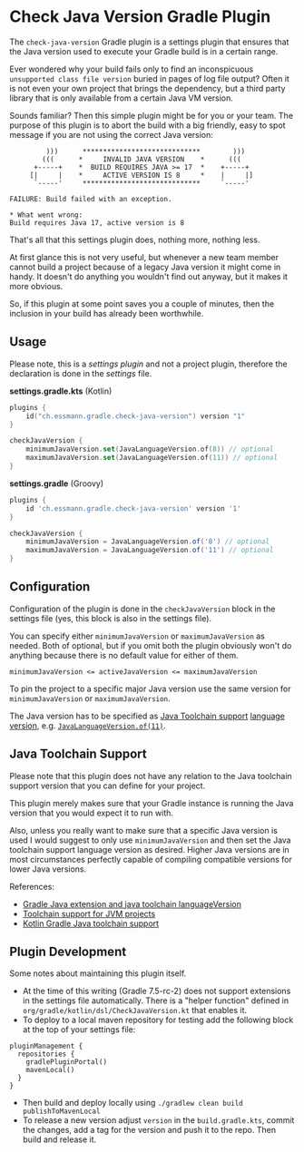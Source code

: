# Check Java Version Gradle Plugin

The `check-java-version` Gradle plugin is a settings plugin that ensures that
the Java version used to execute your Gradle build is in a certain range. 

Ever wondered why your build fails only to find an inconspicuous 
`unsupported class file version` buried in pages of log file output?
Often it is not even your own project that brings the dependency, but a third
party library that is only available from a certain Java VM version.

Sounds familiar? Then this simple plugin might be for you or your team. The 
purpose of this plugin is to abort the build with a big friendly, easy to spot
message if you are not using the correct Java version:

```
         )))      *****************************        )))
        (((      *     INVALID JAVA VERSION    *      (((
      +-----+    *  BUILD REQUIRES JAVA >= 17  *    +-----+
     [|     |    *     ACTIVE VERSION IS 8     *    |     |]
      `-----'     *****************************     `-----'

FAILURE: Build failed with an exception.

* What went wrong:
Build requires Java 17, active version is 8
```

That's all that this settings plugin does, nothing more, nothing less.

At first glance this is not very useful, but whenever a new team member cannot
build a project because of a legacy Java version it might come in handy. It 
doesn't do anything you wouldn't find out anyway, but it makes it more obvious.

So, if this plugin at some point saves you a couple of minutes, then the 
inclusion in your build has already been worthwhile.

## Usage

Please note, this is a _settings plugin_ and not a project plugin, therefore 
the declaration is done in the _settings_ file.

**settings.gradle.kts** (Kotlin)
```kotlin
plugins {
    id("ch.essmann.gradle.check-java-version") version "1"
}

checkJavaVersion {
	minimumJavaVersion.set(JavaLanguageVersion.of(8)) // optional
	maximumJavaVersion.set(JavaLanguageVersion.of(11)) // optional
}
```

**settings.gradle** (Groovy)
```groovy
plugins {
    id 'ch.essmann.gradle.check-java-version' version '1'
}

checkJavaVersion {
	minimumJavaVersion = JavaLanguageVersion.of('8') // optional
	maximumJavaVersion = JavaLanguageVersion.of('11') // optional
}
```

## Configuration

Configuration of the plugin is done in the `checkJavaVersion` block in the
settings file (yes, this block is also in the settings file).

You can specify either `minimumJavaVersion` or `maximumJavaVersion` as needed.
Both of optional, but if you omit both the plugin obviously won't do anything
because there is no default value for either of them.

```
minimumJavaVersion <= activeJavaVersion <= maximumJavaVersion
```

To pin the project to a specific major Java version use the same version
for `minimumJavaVersion` or `maximumJavaVersion`.

The Java version has to be specified as 
[Java Toolchain support](https://docs.gradle.org/current/userguide/toolchains.html)
[language version](https://docs.gradle.org/current/javadoc/org/gradle/jvm/toolchain/JavaLanguageVersion.html),
e.g. [`JavaLanguageVersion.of(11)`](https://docs.gradle.org/current/javadoc/org/gradle/jvm/toolchain/JavaLanguageVersion.html).

## Java Toolchain Support

Please note that this plugin does not have any relation to the Java toolchain
support version that you can define for your project.

This plugin merely makes sure that your Gradle instance is running the Java
version that you would expect it to run with.

Also, unless you really want to make sure that a specific Java version is used 
I would suggest to only use `minimumJavaVersion` and then set the Java 
toolchain support language version as desired. Higher Java versions are in
most circumstances perfectly capable of compiling compatible versions for 
lower Java versions.

References:
- [Gradle Java extension and java toolchain languageVersion](https://docs.gradle.org/current/userguide/java_plugin.html#sec:java-extension)
- [Toolchain support for JVM projects](https://docs.gradle.org/current/userguide/toolchains.html)
- [Kotlin Gradle Java toolchain support](https://kotlinlang.org/docs/gradle.html#gradle-java-toolchains-support)

## Plugin Development

Some notes about maintaining this plugin itself.

- At the time of this writing (Gradle 7.5-rc-2) does not support extensions
  in the settings file automatically. There is a "helper function" defined in
  `org/gradle/kotlin/dsl/CheckJavaVersion.kt` that enables it.
- To deploy to a local maven repository for testing add the following block
  at the top of your settings file:
```
pluginManagement {
  repositories {
    gradlePluginPortal()
    mavenLocal()
  }
}
```
- Then build and deploy locally using `./gradlew clean build publishToMavenLocal`
- To release a new version adjust `version` in the `build.gradle.kts`,
  commit the changes, add a tag for the version and push it to the repo.
  Then build and release it.
